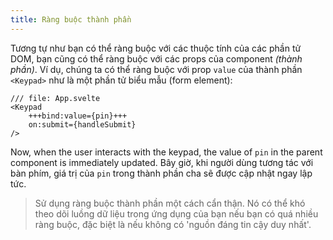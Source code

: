 ```yaml
---
title: Ràng buộc thành phần
---
```


Tương tự như bạn có thể ràng buộc với các thuộc tính của các phần tử DOM, bạn cũng có thể ràng buộc với các props của component _(thành phần)_. Ví dụ, chúng ta có thể ràng buộc với prop `value` của thành phần `<Keypad>` như là một phần tử biểu mẫu (form element):

```svelte
/// file: App.svelte
<Keypad
	+++bind:value={pin}+++
	on:submit={handleSubmit}
/>
```

Now, when the user interacts with the keypad, the value of `pin` in the parent component is immediately updated.
Bây giờ, khi người dùng tương tác với bàn phím, giá trị của `pin` trong thành phần cha sẽ được cập nhật ngay lập tức.

> Sử dụng ràng buộc thành phần một cách cẩn thận. Nó có thể khó theo dõi luồng dữ liệu trong ứng dụng của bạn nếu bạn có quá nhiều ràng buộc, đặc biệt là nếu không có 'nguồn đáng tin cậy duy nhất'.
